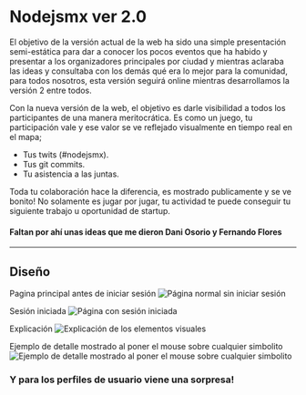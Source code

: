 ﻿Nodejsmx ver 2.0
===================

El objetivo de la versión actual de la web ha sido una simple presentación semi-estática para dar a conocer los pocos eventos que ha habido y presentar a los organizadores principales por ciudad y mientras aclaraba las ideas y consultaba con los demás qué era lo mejor para la comunidad, para todos nosotros, esta versión seguirá online mientras desarrollamos la versión 2 entre todos.

Con la nueva versión de la web, el objetivo es darle visibilidad a todos los participantes de una manera meritocrática.
Es como un juego, tu participación vale y ese valor se ve reflejado visualmente en tiempo real en el mapa; 

- Tus twits (#nodejsmx).
- Tus git commits.
- Tu asistencia a las juntas. 

Toda tu colaboración hace la diferencia, es mostrado publicamente y se ve bonito! No solamente es jugar por jugar, tu actividad te puede conseguir tu siguiente trabajo u oportunidad de startup.

#### Faltan por ahí unas ideas que me dieron Dani Osorio y Fernando Flores

----------

Diseño
--------
Pagina principal antes de iniciar sesión
![Página normal sin iniciar sesión](https://i.imgur.com/AkKplqc.jpg)

Sesión iniciada
![Página con sesión iniciada](https://i.imgur.com/uBP61XA.jpg)

Explicación
![Explicación de los elementos visuales](https://i.imgur.com/nSFgsMx.jpg)

Ejemplo de detalle mostrado al poner el mouse sobre cualquier simbolito
![Ejemplo de detalle mostrado al poner el mouse sobre cualquier simbolito](https://i.imgur.com/RjNKs42.jpg)

### Y para los perfiles de usuario viene una sorpresa!

